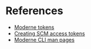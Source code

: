 # References

* [Moderne tokens](moderne-tokens.md)
* [Creating SCM access tokens](create-scm-access-tokens.md)
* [Moderne CLI man pages](cli-reference.md)
